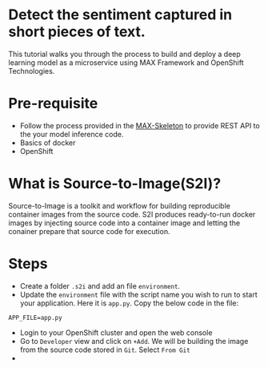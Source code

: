 # Detect the sentiment captured in short pieces of text.

This tutorial walks you through the process to build and deploy a deep learning model as a microservice using MAX Framework and OpenShift Technologies.

# Pre-requisite

- Follow the process provided in the [MAX-Skeleton](https://github.com/IBM/MAX-Skeleton) to provide REST API to the your model inference code.
- Basics of docker
- OpenShift

# What is Source-to-Image(S2I)?

Source-to-Image is a toolkit and workflow for building reproducible container images from the source code. S2I produces ready-to-run docker images by injecting source code
into a container image and letting the conainer prepare that source code for execution.

# Steps

- Create a folder `.s2i` and add an file `environment`.
- Update the `environment` file with the script name you wish to run to start your application. Here it is `app.py`. Copy the below code in the file:
```
APP_FILE=app.py
```
- Login to your OpenShift cluster and open the web console
- Go to `Developer` view and click on `+Add`. We will be building the image from the source code stored in `Git`. Select `From Git`
- 

